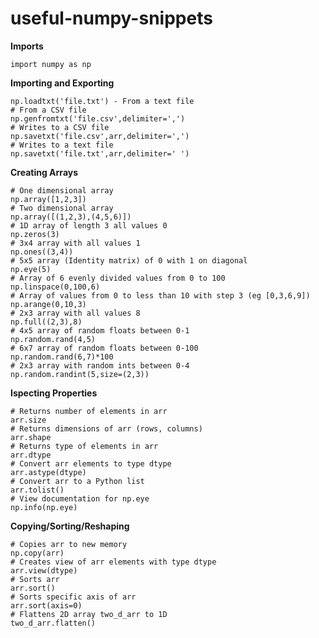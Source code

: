 # useful-numpy-snippets

__Imports__

    import numpy as np

__Importing and Exporting__

    np.loadtxt('file.txt') - From a text file
    # From a CSV file
    np.genfromtxt('file.csv',delimiter=',')
    # Writes to a CSV file
    np.savetxt('file.csv',arr,delimiter=',')
    # Writes to a text file
    np.savetxt('file.txt',arr,delimiter=' ')

**Creating Arrays**

    # One dimensional array
    np.array([1,2,3])
    # Two dimensional array
    np.array([(1,2,3),(4,5,6)])
    # 1D array of length 3 all values 0
    np.zeros(3)
    # 3x4 array with all values 1
    np.ones((3,4))
    # 5x5 array (Identity matrix) of 0 with 1 on diagonal
    np.eye(5)
    # Array of 6 evenly divided values from 0 to 100
    np.linspace(0,100,6)
    # Array of values from 0 to less than 10 with step 3 (eg [0,3,6,9])
    np.arange(0,10,3)
    # 2x3 array with all values 8
    np.full((2,3),8)
    # 4x5 array of random floats between 0-1
    np.random.rand(4,5)
    # 6x7 array of random floats between 0-100
    np.random.rand(6,7)*100
    # 2x3 array with random ints between 0-4
    np.random.randint(5,size=(2,3))

__Ispecting Properties__

    # Returns number of elements in arr
    arr.size
    # Returns dimensions of arr (rows, columns)
    arr.shape
    # Returns type of elements in arr
    arr.dtype
    # Convert arr elements to type dtype
    arr.astype(dtype)
    # Convert arr to a Python list
    arr.tolist()
    # View documentation for np.eye
    np.info(np.eye)

__Copying/Sorting/Reshaping__

    # Copies arr to new memory
    np.copy(arr)
    # Creates view of arr elements with type dtype
    arr.view(dtype)
    # Sorts arr
    arr.sort()
    # Sorts specific axis of arr
    arr.sort(axis=0)
    # Flattens 2D array two_d_arr to 1D
    two_d_arr.flatten()

